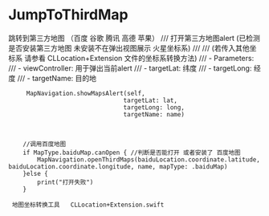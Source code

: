 # JumpToThirdMap
跳转到第三方地图 （百度 谷歌 腾讯 高德 苹果）
    ///  打开第三方地图alert (已检测是否安装第三方地图 未安装不在弹出视图展示 火星坐标系)
    ///
    /// (若传入其他坐标系 请参看 CLLocation+Extension 文件的坐标系转换方法)
    /// - Parameters:
    ///   - viewController: 用于弹出当前alert
    ///   - targetLat:  纬度
    ///   - targetLong: 经度
    ///   - targetName: 目的地

         MapNavigation.showMapsAlert(self,
                                    targetLat: lat,
                                    targetLong: long,
                                    targetName: name)


 
        //调用百度地图
        if MapType.baiduMap.canOpen { //判断是否能打开 或者安装了 百度地图
            MapNavigation.openThirdMaps(baiduLocation.coordinate.latitude, baiduLocation.coordinate.longitude, name, mapType: .baiduMap)
        }else {
            print("打开失败")
        }

     地图坐标转换工具   CLLocation+Extension.swift
